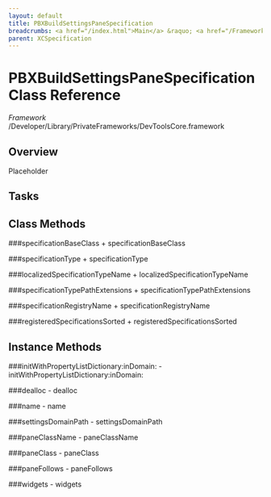 ```yaml
---
layout: default
title: PBXBuildSettingsPaneSpecification
breadcrumbs: <a href="/index.html">Main</a> &raquo; <a href="/Frameworks.html">Framework</a> &raquo; <a href="/Frameworks/DevToolsCore.html">DevToolsCore</a> &raquo; PBXBuildSettingsPaneSpecification
parent: XCSpecification 
---
```

# PBXBuildSettingsPaneSpecification Class Reference

*Framework* /Developer/Library/PrivateFrameworks/DevToolsCore.framework

## Overview

Placeholder

## Tasks

## Class Methods

<a name="+specificationBaseClass"></a>
###specificationBaseClass
    + specificationBaseClass

<a name="+specificationType"></a>
###specificationType
    + specificationType

<a name="+localizedSpecificationTypeName"></a>
###localizedSpecificationTypeName
    + localizedSpecificationTypeName

<a name="+specificationTypePathExtensions"></a>
###specificationTypePathExtensions
    + specificationTypePathExtensions

<a name="+specificationRegistryName"></a>
###specificationRegistryName
    + specificationRegistryName

<a name="+registeredSpecificationsSorted"></a>
###registeredSpecificationsSorted
    + registeredSpecificationsSorted

## Instance Methods

<a name="-initWithPropertyListDictionary:inDomain:"></a>
###initWithPropertyListDictionary:inDomain:
    - initWithPropertyListDictionary:inDomain:

<a name="-dealloc"></a>
###dealloc
    - dealloc

<a name="-name"></a>
###name
    - name

<a name="-settingsDomainPath"></a>
###settingsDomainPath
    - settingsDomainPath

<a name="-paneClassName"></a>
###paneClassName
    - paneClassName

<a name="-paneClass"></a>
###paneClass
    - paneClass

<a name="-paneFollows"></a>
###paneFollows
    - paneFollows

<a name="-widgets"></a>
###widgets
    - widgets

